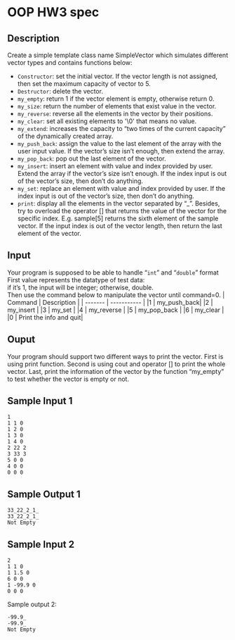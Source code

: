 # OOP HW3 spec
## Description
Create a simple template class name SimpleVector which simulates different vector types and contains functions below:
* `Constructor`: set the initial vector. If the vector length is not assigned, then set the maximum capacity of vector to 5.
* `Destructor`: delete the vector.
* `my_empty`: return 1 if the vector element is empty, otherwise return 0.
* `my_size`: return the number of elements that exist value in the vector.
* `my_reverse`: reverse all the elements in the vector by their positions.
* `my_clear`: set all existing elements to '\0' that means no value.
* `my_extend`: increases the capacity to “two times of the current capacity” of the dynamically created array.
* `my_push_back`: assign the value to the last element of the array with the user input value. If the vector’s size isn’t enough, then extend the array.
* `my_pop_back`: pop out the last element of the vector.
* `my_insert`: insert an element with value and index provided by user. Extend the array if the vector’s size isn’t enough. If the index input is out
of the vector’s size, then don’t do anything.
* `my_set`: replace an element with value and index provided by user. If the index input is out of the vector’s size, then don’t do anything.
* `print`: display all the elements in the vector separated by “_”. Besides, try to overload the operator [] that returns the value of the vector for the specific index. E.g. sample[5] returns the sixth element of the sample vector. If the input index is out of the vector length, then return the last element of the vector.

## Input
Your program is supposed to be able to handle “`int`” and “`double`” format First value represents the datatype of test data:   
if it’s 1, the input will be integer; otherwise, double.   
Then use the command below to manipulate the vector until command=0.
| Command | Description |
| ------- | ----------- |
|1        | my_push_back|
|2        | my_insert   |
|3        | my_set      |
|4        | my_reverse  |
|5        | my_pop_back |
|6        | my_clear    |
|0        | Print the info and quit|

## Ouput
Your program should support two different ways to print the vector. First is using print function. Second is using cout and operator [] to print the whole vector. Last, print the information of the vector by the function “my_empty” to test whether the vector is empty or not.

## Sample Input 1
```
1   
1 1 0   
1 2 0   
1 3 0    
1 4 0      
2 22 2     
3 33 3     
5 0 0    
4 0 0     
0 0 0     
```

## Sample Output 1
```
33_22_2_1_    
33_22_2_1_     
Not Empty     
```

## Sample Input 2
```
2    
1 1 0   
1 1.5 0     
6 0 0     
1 -99.9 0    
0 0 0    
```

Sample output 2:
```
-99.9_    
-99.9_     
Not Empty     
```

